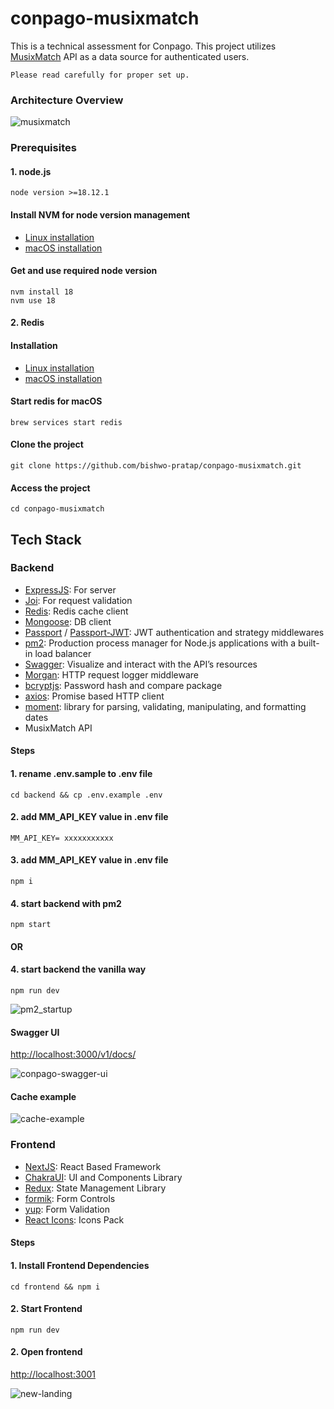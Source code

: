 # conpago-musixmatch

This is a technical assessment for Conpago. This project utilizes [MusixMatch](https://www.musixmatch.com/) API as a data source for authenticated users.

`Please read carefully for proper set up.`

### Architecture Overview

![musixmatch](https://github.com/bishwo-pratap/conpago-musixmatch/assets/19890839/dc585022-6345-4c51-bc92-25a4143c5699)




### Prerequisites
#### 1. node.js

```
node version >=18.12.1
```

#### Install NVM for node version management
- [Linux installation](https://monovm.com/blog/install-nvm-on-ubuntu/)  
- [macOS installation](https://collabnix.com/how-to-install-and-configure-nvm-on-mac-os/)

#### Get and use required node version
```
nvm install 18
nvm use 18
```

#### 2. Redis
#### Installation
- [Linux installation](https://redis.io/docs/install/install-redis/install-redis-on-linux/)  
- [macOS installation](https://redis.io/docs/install/install-redis/install-redis-on-mac-os/)

#### Start redis for macOS
```
brew services start redis
```

#### Clone the project
```
git clone https://github.com/bishwo-pratap/conpago-musixmatch.git
```
#### Access the project
```
cd conpago-musixmatch
```

## Tech Stack

### Backend
- [ExpressJS](https://www.npmjs.com/package/express): For server
- [Joi](https://www.npmjs.com/package/joi): For request validation 
- [Redis](https://www.npmjs.com/package/redis): Redis cache client
- [Mongoose](https://www.npmjs.com/package/mongoose): DB client
- [Passport](https://www.npmjs.com/package/passport) / [Passport-JWT](https://www.npmjs.com/package/passport-jwt): JWT authentication and strategy middlewares
- [pm2](https://www.npmjs.com/package/pm2): Production process manager for Node.js applications with a built-in load balancer
- [Swagger](https://www.npmjs.com/package/swagger-ui): Visualize and interact with the API’s resources 
- [Morgan](https://www.npmjs.com/package/morgan): HTTP request logger middleware
- [bcryptjs](https://www.npmjs.com/package/bcryptjs): Password hash and compare package
- [axios](https://www.npmjs.com/package/axios): Promise based HTTP client
- [moment](https://www.npmjs.com/package/moment): library for parsing, validating, manipulating, and formatting dates
- MusixMatch API 

#### Steps
#### 1. rename .env.sample to .env file
```
cd backend && cp .env.example .env
```

#### 2. add MM_API_KEY value in .env file
```
MM_API_KEY= xxxxxxxxxxx
```
#### 3. add MM_API_KEY value in .env file
```
npm i
```
#### 4. start backend with pm2
```
npm start
```
#### OR
#### 4. start backend the vanilla way
```
npm run dev
```

![pm2_startup](https://github.com/bishwo-pratap/conpago-musixmatch/assets/19890839/45f5f732-b9ae-43ad-b877-2443f0c8bf05)

#### Swagger UI
[http://localhost:3000/v1/docs/](http://localhost:3000/v1/docs/)

![conpago-swagger-ui](https://github.com/bishwo-pratap/conpago-musixmatch/assets/19890839/f766c2cf-7abd-4d87-b20d-9820a423b3e7)

#### Cache example

![cache-example](https://github.com/bishwo-pratap/conpago-musixmatch/assets/19890839/831692df-a136-4be8-98dd-0f038a1153dc)

### Frontend
- [NextJS](https://nextjs.org/): React Based Framework
- [ChakraUI](https://chakra-ui.com/): UI and Components Library
- [Redux](https://www.npmjs.com/package/redux): State Management Library
- [formik](https://www.npmjs.com/package/formik): Form Controls
- [yup](https://www.npmjs.com/package/yup): Form Validation
- [React Icons](https://www.npmjs.com/package/react-icons): Icons Pack

#### Steps
#### 1. Install Frontend Dependencies
```
cd frontend && npm i
```
#### 2. Start Frontend
```
npm run dev
```
#### 2. Open frontend
[http://localhost:3001](http://localhost:3001)

![new-landing](https://github.com/bishwo-pratap/conpago-musixmatch/assets/19890839/631288ef-1633-419f-8002-6772a269f9d3)

